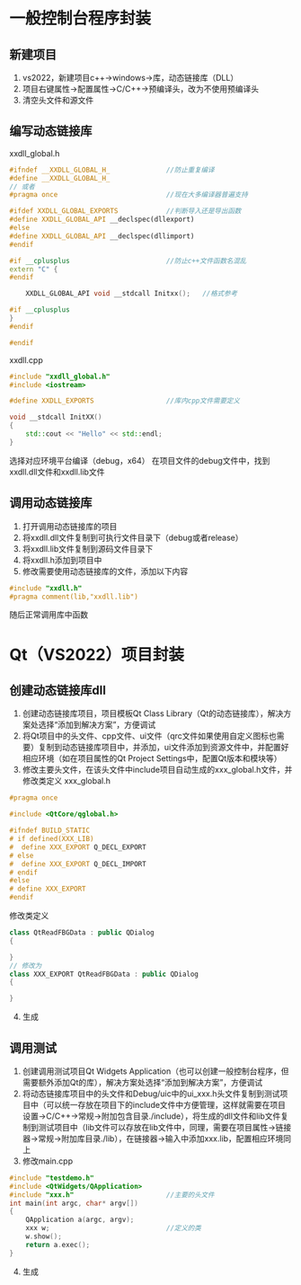 # 一般控制台程序封装
## 新建项目
1. vs2022，新建项目c++->windows->库，动态链接库（DLL）
2. 项目右键属性->配置属性->C/C++->预编译头，改为不使用预编译头
3. 清空头文件和源文件
## 编写动态链接库
xxdll_global.h
```c++
#ifndef __XXDLL_GLOBAL_H_              //防止重复编译
#define __XXDLL_GLOBAL_H_
// 或者
#pragma once                           //现在大多编译器普遍支持

#ifdef XXDLL_GLOBAL_EXPORTS            //判断导入还是导出函数
#define XXDLL_GLOBAL_API __declspec(dllexport)
#else
#define XXDLL_GLOBAL_API __declspec(dllimport)
#endif

#if __cplusplus                        //防止c++文件函数名混乱
extern "C" {
#endif

	XXDLL_GLOBAL_API void __stdcall Initxx();   //格式参考

#if __cplusplus
}
#endif

#endif
```
xxdll.cpp
```c++
#include "xxdll_global.h"
#include <iostream>

#define XXDLL_EXPORTS                  //库内cpp文件需要定义

void __stdcall InitXX()
{
	std::cout << "Hello" << std::endl;
}
```
选择对应环境平台编译（debug，x64）
在项目文件的debug文件中，找到xxdll.dll文件和xxdll.lib文件
## 调用动态链接库
1. 打开调用动态链接库的项目
2. 将xxdll.dll文件复制到可执行文件目录下（debug或者release）
3. 将xxdll.lib文件复制到源码文件目录下
4. 将xxdll.h添加到项目中
5. 修改需要使用动态链接库的文件，添加以下内容
```c++
#include "xxdll.h"
#pragma comment(lib,"xxdll.lib")
```
随后正常调用库中函数
# Qt（VS2022）项目封装
## 创建动态链接库dll
1. 创建动态链接库项目，项目模板Qt Class Library（Qt的动态链接库），解决方案处选择“添加到解决方案”，方便调试
2. 将Qt项目中的头文件、cpp文件、ui文件（qrc文件如果使用自定义图标也需要）复制到动态链接库项目中，并添加，ui文件添加到资源文件中，并配置好相应环境（如在项目属性的Qt Project Settings中，配置Qt版本和模块等）
3. 修改主要头文件，在该头文件中include项目自动生成的xxx_global.h文件，并修改类定义
xxx_global.h
```c++
#pragma once

#include <QtCore/qglobal.h>

#ifndef BUILD_STATIC
# if defined(XXX_LIB)
#  define XXX_EXPORT Q_DECL_EXPORT
# else
#  define XXX_EXPORT Q_DECL_IMPORT
# endif
#else
# define XXX_EXPORT
#endif
```
修改类定义
```c++
class QtReadFBGData : public QDialog
{

}
// 修改为
class XXX_EXPORT QtReadFBGData : public QDialog
{

}
```
4. 生成
## 调用测试
1. 创建调用测试项目Qt Widgets Application（也可以创建一般控制台程序，但需要额外添加Qt的库），解决方案处选择“添加到解决方案”，方便调试
2. 将动态链接库项目中的头文件和Debug/uic中的ui_xxx.h头文件复制到测试项目中（可以统一存放在项目下的include文件中方便管理，这样就需要在项目设置->C/C++->常规->附加包含目录./include），将生成的dll文件和lib文件复制到测试项目中（lib文件可以存放在lib文件中，同理，需要在项目属性->链接器->常规->附加库目录./lib），在链接器->输入中添加xxx.lib，配置相应环境同上
3. 修改main.cpp
```c++
#include "testdemo.h"
#include <QtWidgets/QApplication>
#include "xxx.h"                       //主要的头文件
int main(int argc, char* argv[])
{
	QApplication a(argc, argv);
	xxx w;                             //定义的类
	w.show();
	return a.exec();
}
```
4. 生成